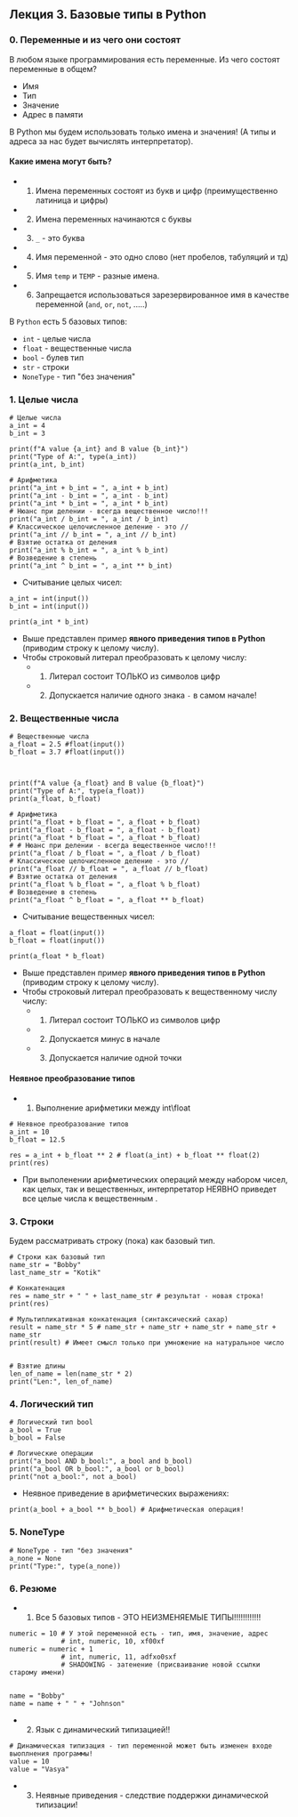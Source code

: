 ## Лекция 3. Базовые типы в Python


### 0. Переменные и из чего они состоят
В любом языке программирования есть переменные. Из чего состоят переменные в общем?


* Имя
* Тип
* Значение
* Адрес в памяти

В Python мы будем использовать только имена и значения! (А типы и адреса за нас будет вычислять интерпретатор).

#### Какие имена могут быть?
* 1. Имена переменных состоят из букв и цифр (преимущественно латиница и цифры)
* 2. Имена переменных начинаются с буквы
* 3. `_` - это буква
* 4. Имя переменной - это одно слово (нет пробелов, табуляций и тд)
* 5. Имя `temp` и `TEMP` - разные имена.
* 6. Запрещается использоваться зарезервированное имя в качестве переменной (`and`, `or`, `not`, .....)


В `Python` есть 5 базовых типов:
* `int` - целые числа
* `float` - вещественные числа
* `bool` - булев тип
* `str` - строки
* `NoneType` - тип "без значения"


### 1. Целые числа
```
# Целые числа
a_int = 4
b_int = 3

print(f"A value {a_int} and B value {b_int}")
print("Type of A:", type(a_int))
print(a_int, b_int)

# Арифметика
print("a_int + b_int = ", a_int + b_int)
print("a_int - b_int = ", a_int - b_int)
print("a_int * b_int = ", a_int * b_int)
# Нюанс при делении - всегда вещественное число!!!
print("a_int / b_int = ", a_int / b_int)
# Классическое целочисленное деление - это //
print("a_int // b_int = ", a_int // b_int)
# Взятие остатка от деления
print("a_int % b_int = ", a_int % b_int)
# Возведение в степень
print("a_int ^ b_int = ", a_int ** b_int)
```

* Считывание целых чисел:
```
a_int = int(input())
b_int = int(input())

print(a_int * b_int)
```
* Выше представлен пример **явного приведения типов в Python** (приводим строку к целому числу).
* Чтобы строковый литерал преобразовать к целому числу:
    * 1) Литерал состоит ТОЛЬКО из символов цифр
    * 2) Допускается наличие одного знака `-` в самом начале!


### 2. Вещественные числа
```
# Вещественные числа
a_float = 2.5 #float(input())
b_float = 3.7 #float(input())



print(f"A value {a_float} and B value {b_float}")
print("Type of A:", type(a_float))
print(a_float, b_float)

# Арифметика
print("a_float + b_float = ", a_float + b_float)
print("a_float - b_float = ", a_float - b_float)
print("a_float * b_float = ", a_float * b_float)
# # Нюанс при делении - всегда вещественное число!!!
print("a_float / b_float = ", a_float / b_float)
# Классическое целочисленное деление - это //
print("a_float // b_float = ", a_float // b_float)
# Взятие остатка от деления
print("a_float % b_float = ", a_float % b_float)
# Возведение в степень
print("a_float ^ b_float = ", a_float ** b_float)
```

* Считывание вещественных чисел:
```
a_float = float(input())
b_float = float(input())

print(a_float * b_float)
```
* Выше представлен пример **явного приведения типов в Python** (приводим строку к целому числу).
* Чтобы строковый литерал преобразовать к вещественному числу числу:
    * 1) Литерал состоит ТОЛЬКО из символов цифр
    * 2) Допускается минус в начале
    * 3) Допускается наличие одной точки

#### Неявное преобразование типов
* 1) Выполнение арифметики между int\float
```
# Неявное преобразование типов
a_int = 10
b_float = 12.5

res = a_int + b_float ** 2 # float(a_int) + b_float ** float(2)
print(res)
```

* При выполенении арифметических операций между набором чисел, как целых, так и вещественных, интерпретатор НЕЯВНО приведет все целые числа к вещественным .

### 3. Строки
Будем рассматривать строку (пока) как базовый тип.
```
# Строки как базовый тип
name_str = "Bobby"
last_name_str = "Kotik"

# Конкатенация
res = name_str + " " + last_name_str # результат - новая строка!
print(res)

# Мультипликативная конкатенация (синтаксический сахар)
result = name_str * 5 # name_str + name_str + name_str + name_str + name_str
print(result) # Имеет смысл только при умножение на натуральное число


# Взятие длины
len_of_name = len(name_str * 2)
print("Len:", len_of_name)
```

### 4. Логический тип
```
# Логический тип bool
a_bool = True
b_bool = False

# Логические операции
print("a_bool AND b_bool:", a_bool and b_bool)
print("a_bool OR b_bool:", a_bool or b_bool)
print("not a_bool:", not a_bool)
```

* Неявное приведение в арифметических выражениях:
```
print(a_bool + a_bool ** b_bool) # Арифметическая операция!
```


### 5. NoneType
```
# NoneType - тип "без значения"
a_none = None
print("Type:", type(a_none))
```


### 6. Резюме
* 1) Все 5 базовых типов - ЭТО НЕИЗМЕНЯЕМЫЕ ТИПЫ!!!!!!!!!!!!
```
numeric = 10 # У этой переменной есть - тип, имя, значение, адрес
             # int, numeric, 10, xf00xf
numeric = numeric + 1
             # int, numeric, 11, adfxo0sxf
             # SHADOWING - затенение (присваивание новой ссылки старому имени)


name = "Bobby"
name = name + " " + "Johnson"
```
* 2) Язык с динамический типизацией!!
```
# Динамическая типизация - тип переменной может быть изменен входе выоплнения программы!
value = 10
value = "Vasya"
```

* 3) Неявные приведения - следствие поддержки динамической типизации!